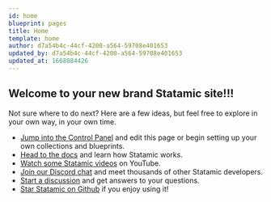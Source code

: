 ```yaml
---
id: home
blueprint: pages
title: Home
template: home
author: d7a54b4c-44cf-4200-a564-59708e401653
updated_by: d7a54b4c-44cf-4200-a564-59708e401653
updated_at: 1668884426
---
```

## Welcome to your new brand Statamic site!!!

Not sure where to do next? Here are a few ideas, but feel free to explore in your own way, in your own time.

- [Jump into the Control Panel](/cp) and edit this page or begin setting up your own collections and blueprints.
- [Head to the docs](https://statamic.dev) and learn how Statamic works.
- [Watch some Statamic videos](https://youtube.com/statamic) on YouTube.
- [Join our Discord chat](https://statamic.com/discord) and meet thousands of other Statamic developers.
- [Start a discussion](https://github.com/statamic/cms/discussions) and get answers to your questions.
- [Star Statamic on Github](https://github.com/statamic/cms) if you enjoy using it!